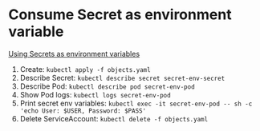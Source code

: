 # Consume Secret as environment variable

[Using Secrets as environment variables](https://kubernetes.io/docs/concepts/configuration/secret/#using-secrets-as-environment-variables)

1. Create: `kubectl apply -f objects.yaml`
1. Describe Secret: `kubectl describe secret secret-env-secret`
1. Describe Pod: `kubectl describe pod secret-env-pod`
1. Show Pod logs: `kubectl logs secret-env-pod`
1. Print secret env variables: `kubectl exec -it secret-env-pod -- sh -c 'echo User: $USER, Password: $PASS'`
1. Delete ServiceAccount: `kubectl delete -f objects.yaml`

